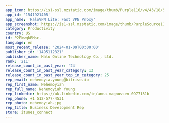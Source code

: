 ```yaml
---
app_icon: https://is1-ssl.mzstatic.com/image/thumb/Purple116/v4/43/18/53/4318538a-732e-6e7d-1fa3-1face3959d27/AppIcon-1x_U007emarketing-0-7-0-85-220.png/1024x1024bb.png
app_id: '1541921405'
app_name: 'HaloVPN Lite: Fast VPN Proxy'
app_screenshot: https://is1-ssl.mzstatic.com/image/thumb/PurpleSource114/v4/72/be/7d/72be7d46-46a0-c97a-d169-be5574cabb10/ce1b2866-451b-445a-ad0e-3de2819e9475_2688-x-1242_Uff0801_Uff09.png/2688x1242bb.png
category: Productivity
country: US
id: P2FkwqkBMsc-
language: en
most_recent_release: '2024-01-09T00:00:00'
publisher_id: '1495112321'
publisher_name: Halo Online Technology Co., Ltd.
rank: '211'
release_count_in_past_year: '24'
release_count_in_past_year_category: 13
release_count_in_past_year_top_in_category: 25
rep_email: nehemoyia.young@bitrise.io
rep_first_name: Nehemoyiah
rep_full_name: Nehemoyiah Young
rep_linkedin: https://uk.linkedin.com/in/anna-magnussen-0977131b
rep_phone: +1 512-577-4531
rep_photo: nehemoyiah.jpg
rep_title: Business Development Rep
store: itunes_connect
---
```

